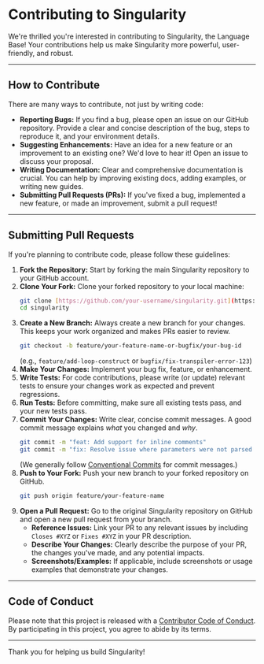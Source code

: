 
# Contributing to Singularity

We're thrilled you're interested in contributing to Singularity, the Language Base! Your contributions help us make Singularity more powerful, user-friendly, and robust.

---

## How to Contribute

There are many ways to contribute, not just by writing code:

* **Reporting Bugs:** If you find a bug, please open an issue on our GitHub repository. Provide a clear and concise description of the bug, steps to reproduce it, and your environment details.
* **Suggesting Enhancements:** Have an idea for a new feature or an improvement to an existing one? We'd love to hear it! Open an issue to discuss your proposal.
* **Writing Documentation:** Clear and comprehensive documentation is crucial. You can help by improving existing docs, adding examples, or writing new guides.
* **Submitting Pull Requests (PRs):** If you've fixed a bug, implemented a new feature, or made an improvement, submit a pull request!

---

## Submitting Pull Requests

If you're planning to contribute code, please follow these guidelines:

1.  **Fork the Repository:** Start by forking the main Singularity repository to your GitHub account.
2.  **Clone Your Fork:** Clone your forked repository to your local machine:
    ```bash
    git clone [https://github.com/your-username/singularity.git](https://github.com/your-username/singularity.git)
    cd singularity
    ```
3.  **Create a New Branch:** Always create a new branch for your changes. This keeps your work organized and makes PRs easier to review.
    ```bash
    git checkout -b feature/your-feature-name-or-bugfix/your-bug-id
    ```
    (e.g., `feature/add-loop-construct` or `bugfix/fix-transpiler-error-123`)
4.  **Make Your Changes:** Implement your bug fix, feature, or enhancement.
5.  **Write Tests:** For code contributions, please write (or update) relevant tests to ensure your changes work as expected and prevent regressions.
6.  **Run Tests:** Before committing, make sure all existing tests pass, and your new tests pass.
7.  **Commit Your Changes:** Write clear, concise commit messages. A good commit message explains *what* you changed and *why*.
    ```bash
    git commit -m "feat: Add support for inline comments"
    git commit -m "fix: Resolve issue where parameters were not parsed correctly"
    ```
    (We generally follow [Conventional Commits](https://www.conventionalcommits.org/en/v1.0.0/) for commit messages.)
8.  **Push to Your Fork:** Push your new branch to your forked repository on GitHub.
    ```bash
    git push origin feature/your-feature-name
    ```
9.  **Open a Pull Request:** Go to the original Singularity repository on GitHub and open a new pull request from your branch.
    * **Reference Issues:** Link your PR to any relevant issues by including `Closes #XYZ` or `Fixes #XYZ` in your PR description.
    * **Describe Your Changes:** Clearly describe the purpose of your PR, the changes you've made, and any potential impacts.
    * **Screenshots/Examples:** If applicable, include screenshots or usage examples that demonstrate your changes.

---

## Code of Conduct

Please note that this project is released with a [Contributor Code of Conduct](CODE_OF_CONDUCT.md). By participating in this project, you agree to abide by its terms.

---

Thank you for helping us build Singularity!
